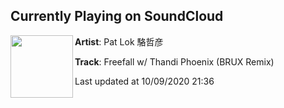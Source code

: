 ## Currently Playing on SoundCloud

[<img align="left" width="100" src="https://i1.sndcdn.com/artworks-KZ7q9rVe9w3O7xE0-M0aWLg-t50x50.jpg">](https://soundcloud.com/patlok/freefall-w-thandi-phoenix-brux)

**Artist**: Pat Lok 駱哲彦 

**Track**: Freefall w/ Thandi Phoenix (BRUX Remix)

Last updated at 10/09/2020 21:36
